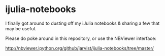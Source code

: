 # ijulia-notebooks

I finally got around to dusting off my iJulia notebooks & sharing a few that
may be useful.

Please do poke around in this repository, or use the NBViewer interface:

http://nbviewer.ipython.org/github/jarvist/ijulia-notebooks/tree/master/
